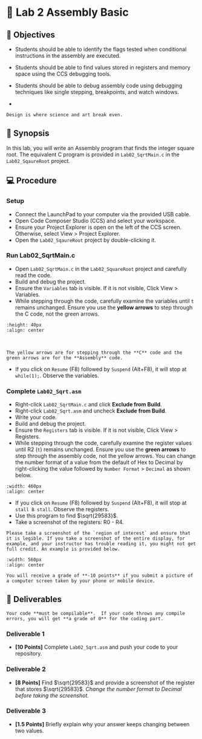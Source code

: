 # 🔬 Lab 2 Assembly Basic

## 📌 Objectives
- Students should be able to identify the flags tested when conditional instructions in the assembly are executed.
- Students should be able to find values stored in registers and memory space using the CCS debugging tools.
- Students should be able to debug assembly code using debugging techniques like single stepping, breakpoints, and watch windows.

- 
```{note}
Design is where science and art break even.
```


## 📜 Synopsis
In this lab, you will write an Assembly program that finds the integer square root. The equivalent C program is provided in `Lab02_SqrtMain.c` in the `Lab02_SqaureRoot` project.

## 💻 Procedure

### Setup
- Connect the LaunchPad to your computer via the provided USB cable.
- Open Code Composer Studio (CCS) and select your workspace.
- Ensure your Project Explorer is open on the left of the CCS screen. Otherwise, select View > Project Explorer.
- Open the `Lab02_SqaureRoot` project by double-clicking it.


### Run Lab02_SqrtMain.c

- Open `Lab02_SqrtMain.c` in the `Lab02_SquareRoot` project and carefully read the code. 
- Build and debug the project.  
- Ensure the `Variables` tab is visible. If it is not visible, Click View > Variables. 
- While stepping through the code, carefully examine the variables until `t` remains unchanged. Ensure you use the **yellow arrows** to step through the C code, not the green arrows.

```{image} ./figures/HW2_debug.png
:height: 40px
:align: center
```
<br>

```{Attention}
The yellow arrows are for stepping through the **C** code and the green arrows are for the **Assembly** code.
```

- If you click on `Resume` (F8) followed by `Suspend` (Alt+F8), it will stop at `while(1);`.  Observe the variables. 

### Complete `Lab02_Sqrt.asm`

- Right-click `Lab02_SqrtMain.c` and click **Exclude from Build**.
- Right-click `Lab02_Sqrt.asm` and uncheck **Exclude from Build**.
- Write your code. 
- Build and debug the project.  
- Ensure the `Registers` tab is visible. If it is not visible, Click View > Registers. 
- While stepping through the code, carefully examine the register values until R2 (`t`) remains unchanged. Ensure you use the **green arrows** to step through the assembly code, not the yellow arrows. You can change the number format of a value from the default of Hex to Decimal by right-clicking the value followed by `Number Format` > `Decimal` as shown below.

```{image} ./figures/Lab02_NumberFormat.png
:width: 460px
:align: center
```

- If you click on `Resume` (F8) followed by `Suspend` (Alt+F8), it will stop at `stall B stall`.  Observe the registers. 
- Use this program to find $\sqrt{29583}$.
- Take a screenshot of the registers: R0 - R4.

```{warning}
Please take a screenshot of the `region of interest` and ensure that it is legible. If you take a screenshot of the entire display, for example, and your instructor has trouble reading it, you might not get full credit. An example is provided below.
```

```{image} ./figures/Lab02_BadScreenShot.png
:width: 560px
:align: center
```

```{attention}
You will receive a grade of **-10 points** if you submit a picture of a computer screen taken by your phone or mobile device.
```

## 🚚 Deliverables

```{warning}
Your code **must be compilable**.  If your code throws any compile errors, you will get **a grade of 0** for the coding part.
```

### Deliverable 1
- **[10 Points]** Complete `Lab02_Sqrt.asm` and push your code to your repository. 

### Deliverable 2
- **[8 Points]** Find $\sqrt{29583}$ and provide a screenshot of the register that stores
$\sqrt{29583}$.  _Change the number format to Decimal before taking the screenshot._

### Deliverable 3
- **[1.5 Points]** Briefly explain why your answer keeps changing between two values.
